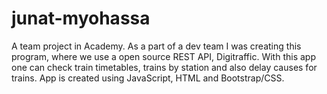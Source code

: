 # junat-myohassa
A team project in Academy. As a part of a dev team I was creating this program, where we use a open source REST API, Digitraffic. With this app one can 
check train timetables, trains by station and also delay causes for trains. App is created using JavaScript, HTML and Bootstrap/CSS.
